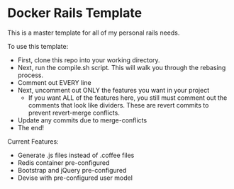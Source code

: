 # Docker Rails Template

This is a master template for all of my personal rails needs.

To use this template:
 - First, clone this repo into your working directory.
 - Next, run the compile.sh script.  This will walk you through
   the rebasing process.
 - Comment out EVERY line
 - Next, uncomment out ONLY the features you want in your project
   - If you want ALL of the features here, you still must comment out the
     comments that look like dividers.  These are revert commits to prevent
     revert-merge conflicts.
 - Update any commits due to merge-conflicts
 - The end!

Current Features:
 - Generate .js files instead of .coffee files
 - Redis container pre-configured
 - Bootstrap and jQuery pre-configured
 - Devise with pre-configured user model
